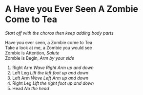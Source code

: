 # A Have you Ever Seen A Zombie Come to Tea

*Start off with the choros then keep adding body parts*

Have you ever seen, a Zombie come to Tea  
Take a look at me, a Zombie you would see  
Zombie is Attention, *Salute*  
Zombie is Begin, *Arm by your side*

 1.  Right Arm *Wave Right Arm up and down*
 1.  Left Leg *Lift the left foot up and down*
 1.  Left Arm *Wave Left Arm up and down*
 1.  Right Leg *Lift the right foot up and down*
 1.  Head *No the head*




